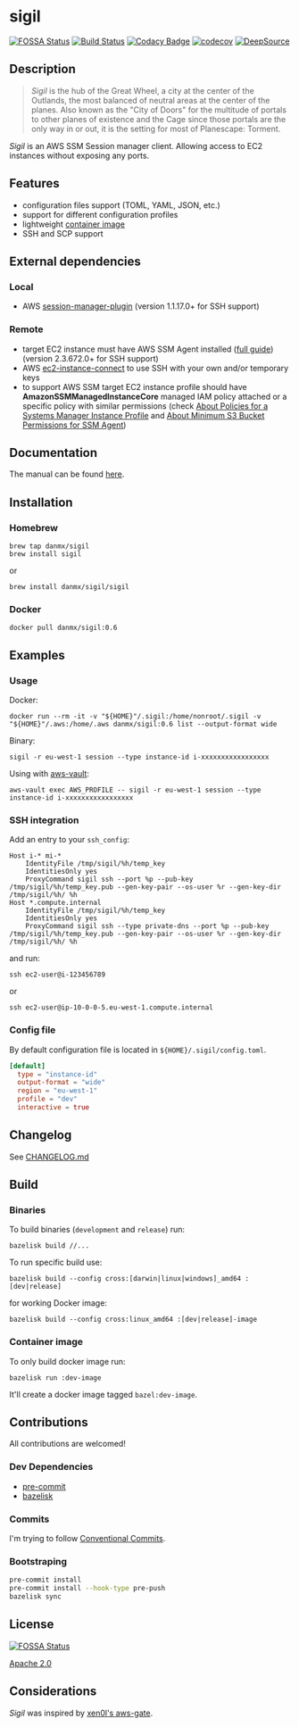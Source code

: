 # sigil

[![FOSSA Status](https://app.fossa.io/api/projects/git%2Bgithub.com%2Fdanmx%2Fsigil.svg?type=shield)](https://app.fossa.io/projects/git%2Bgithub.com%2Fdanmx%2Fsigil?ref=badge_shield)
[![Build Status](https://cloud.drone.io/api/badges/danmx/sigil/status.svg)](https://cloud.drone.io/danmx/sigil)
[![Codacy Badge](https://api.codacy.com/project/badge/Grade/b4725f567cbf46a493a5436ee698b571)](https://www.codacy.com/app/danmx/sigil?utm_source=github.com&amp;utm_medium=referral&amp;utm_content=danmx/sigil&amp;utm_campaign=Badge_Grade)
[![codecov](https://codecov.io/gh/danmx/sigil/branch/master/graph/badge.svg)](https://codecov.io/gh/danmx/sigil)
[![DeepSource](https://static.deepsource.io/deepsource-badge-light-mini.svg)](https://deepsource.io/gh/danmx/sigil/?ref=repository-badge)

## Description

> *Sigil* is the hub of the Great Wheel, a city at the center of the Outlands, the most balanced of neutral areas at the center of the planes. Also known as the "City of Doors" for the multitude of portals to other planes of existence and the Cage since those portals are the only way in or out, it is the setting for most of Planescape: Torment.

*Sigil* is an AWS SSM Session manager client. Allowing access to EC2 instances without exposing any ports.

## Features

- configuration files support (TOML, YAML, JSON, etc.)
- support for different configuration profiles
- lightweight [container image](https://hub.docker.com/r/danmx/sigil)
- SSH and SCP support

## External dependencies

### Local

- AWS [session-manager-plugin](https://docs.aws.amazon.com/systems-manager/latest/userguide/session-manager-working-with-install-plugin.html) (version 1.1.17.0+ for SSH support)

### Remote

- target EC2 instance must have AWS SSM Agent installed ([full guide](https://docs.aws.amazon.com/systems-manager/latest/userguide/ssm-agent.html)) (version 2.3.672.0+ for SSH support)
- AWS [ec2-instance-connect](https://docs.aws.amazon.com/AWSEC2/latest/UserGuide/ec2-instance-connect-set-up.html) to use SSH with your own and/or temporary keys
- to support AWS SSM target EC2 instance profile should have **AmazonSSMManagedInstanceCore** managed IAM policy attached or a specific policy with similar permissions (check [About Policies for a Systems Manager Instance Profile](https://docs.aws.amazon.com/systems-manager/latest/userguide/setup-instance-profile.html) and [About Minimum S3 Bucket Permissions for SSM Agent](https://docs.aws.amazon.com/systems-manager/latest/userguide/ssm-agent-minimum-s3-permissions.html))

## Documentation

The manual can be found [here](docs/README.md).

## Installation

### Homebrew

```shell
brew tap danmx/sigil
brew install sigil
```

or

```shell
brew install danmx/sigil/sigil
```

### Docker

```shell
docker pull danmx/sigil:0.6
```

## Examples

### Usage

Docker:

```shell
docker run --rm -it -v "${HOME}"/.sigil:/home/nonroot/.sigil -v "${HOME}"/.aws:/home/.aws danmx/sigil:0.6 list --output-format wide
```

Binary:

```shell
sigil -r eu-west-1 session --type instance-id i-xxxxxxxxxxxxxxxxx
```

Using with [aws-vault](https://github.com/99designs/aws-vault):

```shell
aws-vault exec AWS_PROFILE -- sigil -r eu-west-1 session --type instance-id i-xxxxxxxxxxxxxxxxx
```

### SSH integration

Add an entry to your `ssh_config`:

```ssh_config
Host i-* mi-*
    IdentityFile /tmp/sigil/%h/temp_key
    IdentitiesOnly yes
    ProxyCommand sigil ssh --port %p --pub-key /tmp/sigil/%h/temp_key.pub --gen-key-pair --os-user %r --gen-key-dir /tmp/sigil/%h/ %h
Host *.compute.internal
    IdentityFile /tmp/sigil/%h/temp_key
    IdentitiesOnly yes
    ProxyCommand sigil ssh --type private-dns --port %p --pub-key /tmp/sigil/%h/temp_key.pub --gen-key-pair --os-user %r --gen-key-dir /tmp/sigil/%h/ %h
```

and run:

```shell
ssh ec2-user@i-123456789
```

or

```shell
ssh ec2-user@ip-10-0-0-5.eu-west-1.compute.internal
```

### Config file

By default configuration file is located in `${HOME}/.sigil/config.toml`.

```toml
[default]
  type = "instance-id"
  output-format = "wide"
  region = "eu-west-1"
  profile = "dev"
  interactive = true
```

## Changelog

See [CHANGELOG.md](CHANGELOG.md)

## Build

### Binaries

To build binaries (`development` and `release`) run:

```shell
bazelisk build //...
```

To run specific build use:

```shell
bazelisk build --config cross:[darwin|linux|windows]_amd64 :[dev|release]
```

for working Docker image:

```shell
bazelisk build --config cross:linux_amd64 :[dev|release]-image
```

### Container image

To only build docker image run:

```shell
bazelisk run :dev-image
```

It'll create a docker image tagged `bazel:dev-image`.

## Contributions

All contributions are welcomed!

### Dev Dependencies

- [pre-commit](https://pre-commit.com/)
- [bazelisk](https://github.com/bazelbuild/bazelisk)

### Commits

I'm trying to follow [Conventional Commits](https://www.conventionalcommits.org/en/v1.0.0/).

### Bootstraping

```sh
pre-commit install
pre-commit install --hook-type pre-push
bazelisk sync
```

## License

[![FOSSA Status](https://app.fossa.io/api/projects/git%2Bgithub.com%2Fdanmx%2Fsigil.svg?type=large)](https://app.fossa.io/projects/git%2Bgithub.com%2Fdanmx%2Fsigil?ref=badge_large)

[Apache 2.0](LICENSE)

## Considerations

*Sigil* was inspired by [xen0l's aws-gate](https://github.com/xen0l/aws-gate).
